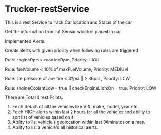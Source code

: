 # Trucker-restService
This is a rest Service to track Car location and Status of the car

Get the information from  Iot Sensor which is placed in car

Implemented Alerts:

Create alerts with given priority when following rules are triggered

Rule: engineRpm > readlineRpm, Priority: HIGH

Rule: fuelVolume < 10% of maxFuelVolume, Priority: MEDIUM

Rule: tire pressure of any tire < 32psi || > 36psi , Priority: LOW

Rule: engineCoolantLow = true || checkEngineLightOn = true, Priority: LOW

There are Total 4 rest Points:
1. Fetch details of all the vehicles like VIN, make, model, year etc.
2. Fetch HIGH alerts within last 2 hours for all the vehicles and ability to sort list of vehicles based on it.
3. Ability to list vehicle's geolocation within last 30minutes on a map.
4. Ability to list a vehicle's all historical alerts.
